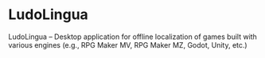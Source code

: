 # LudoLingua
LudoLingua – Desktop application for offline localization of games built with various engines (e.g., RPG Maker MV, RPG Maker MZ, Godot, Unity, etc.)
